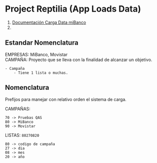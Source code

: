 # Project Reptilia (App Loads Data)

1. [Documentación Carga Data miBanco](docs/01-carga-mibanco.md)
2. 

## Estandar Nomenclatura

EMPRESAS: 	MiBanco, Movistar  
CAMPAÑA:	Proyecto que se lleva con la finalidad de alcanzar un objetivo.

	- Campaña
		- Tiene 1 lista o muchas.

## Nomenclatura
Prefijos para manejar con relativo orden el sistema de carga.

CAMPAÑAS:

	70 -> Pruebas QAS
	80 -> MiBanco
	90 -> Movistar

LISTAS: `80270820`

	80 -> codigo de campaña
	27 -> dia
	08 -> mes
	20 -> año



